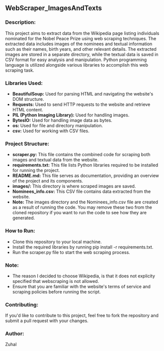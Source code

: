 ## WebScraper_ImagesAndTexts ### 

### Description: ###
This project aims to extract data from the Wikipedia page listing individuals nominated for the Nobel Peace Prize using web scraping techniques. The extracted data includes images of the nominees and textual information such as their names, birth years, and other relevant details. The extracted images are stored in a separate directory, while the textual data is saved in CSV format for easy analysis and manipulation. Python programming language is utilized alongside various libraries to accomplish this web scraping task.

### Libraries Used: ###
- **BeautifulSoup:** Used for parsing HTML and navigating the website's DOM structure.
- **Requests:** Used to send HTTP requests to the website and retrieve HTML content.
- **PIL (Python Imaging Library):** Used for handling images.
- **BytesIO:** Used for handling image data as bytes.
- **os:** Used for file and directory manipulation.
- **csv:** Used for working with CSV files.

### Project Structure: ###
- **scraper.py:** This file contains the combined code for scraping both images and textual data from the website.
- **requirements.txt:** This file lists Python libraries required to be installed for running the project.
- **README.md:** This file serves as documentation, providing an overview of the project and its components.
- **images/:** This directory is where scraped images are saved.
- **Nominees_info.csv:** This CSV file contains data extracted from the website.
- **Note:** The images directory and the Nominees_info.csv file are created as a result of running the code. You may remove these two from the cloned repository if you want to run the code to see how they are generated.

### How to Run: ###
- Clone this repository to your local machine.
- Install the required libraries by running pip install -r requirements.txt.
- Run the scraper.py file to start the web scraping process.

### Note: ###
- The reason I decided to choose Wikipedia, is that it does not explicity specified that webscraping is not allowed. 
- Ensure that you are familiar with the website's terms of service and scraping policies before running the script.

### Contributing: ###
If you'd like to contribute to this project, feel free to fork the repository and submit a pull request with your changes.

### Author: ###
Zuhal
